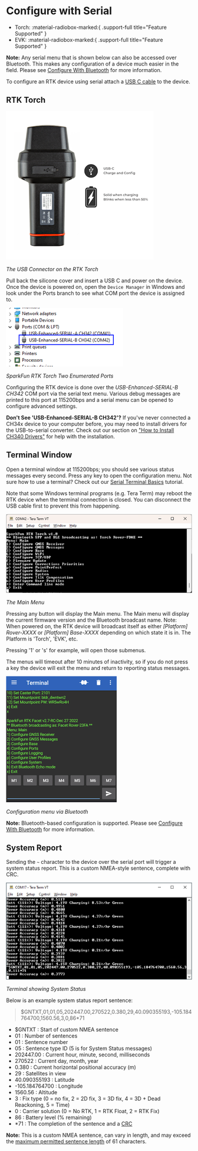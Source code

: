 # Configure with Serial

<!--
Compatibility Icons
====================================================================================

:material-radiobox-marked:{ .support-full title="Feature Supported" }
:material-radiobox-indeterminate-variant:{ .support-partial title="Feature Partially Supported" }
:material-radiobox-blank:{ .support-none title="Feature Not Supported" }
-->

<div class="grid cards fill" markdown>

- Torch: :material-radiobox-marked:{ .support-full title="Feature Supported" }
- EVK: :material-radiobox-marked:{ .support-full title="Feature Supported" }

</div>

**Note:** Any serial menu that is shown below can also be accessed over Bluetooth. This makes any configuration of a device much easier in the field. Please see [Configure With Bluetooth](configure_with_bluetooth.md) for more information.

To configure an RTK device using serial attach a [USB C cable](https://www.sparkfun.com/products/15425) to the device.

## RTK Torch

[![The USB Connector on the RTK Torch](<img/RTK-Torch_Buttons_Back-Small.png>)](<img/RTK-Torch_Buttons_Back.png>)


*The USB Connector on the RTK Torch*

Pull back the silicone cover and insert a USB C and power on the device. Once the device is powered on, open the `Device Manager` in Windows and look under the Ports branch to see what COM port the device is assigned to.

![SparkFun RTK Torch Two Enumerated Ports](img/Torch/RTK-Torch_Two-COM-Ports.png)

*SparkFun RTK Torch Two Enumerated Ports*

Configuring the RTK device is done over the *USB-Enhanced-SERIAL-B CH342* COM port via the serial text menu. Various debug messages are printed to this port at 115200bps and a serial menu can be opened to configure advanced settings.

**Don't See 'USB-Enhanced-SERIAL-B CH342'?** If you've never connected a CH34x device to your computer before, you may need to install drivers for the USB-to-serial converter. Check out our section on <a href="https://learn.sparkfun.com/tutorials/sparkfun-serial-basic-ch340c-hookup-guide#drivers-if-you-need-them">"How to Install CH340 Drivers"</a> for help with the installation.

## Terminal Window

Open a terminal window at 115200bps; you should see various status messages every second. Press any key to open the configuration menu. Not sure how to use a terminal? Check out our [Serial Terminal Basics](https://learn.sparkfun.com/tutorials/terminal-basics) tutorial.

Note that some Windows terminal programs (e.g. Tera Term) may reboot the RTK device when the terminal connection is closed. You can disconnect the USB cable first to prevent this from happening.

![Terminal showing the main menu](<img/Terminal/SparkFun RTK Everywhere - Main Menu.png>)

*The Main Menu*

Pressing any button will display the Main menu. The Main menu will display the current firmware version and the Bluetooth broadcast name. Note: When powered on, the RTK device will broadcast itself as either *[Platform] Rover-XXXX* or *[Platform] Base-XXXX* depending on which state it is in. The Platform is 'Torch', 'EVK', etc.

Pressing '1' or 's' for example, will open those submenus.

The menus will timeout after 10 minutes of inactivity, so if you do not press a key the device will exit the menu and return to reporting status messages.

![Configuration menu open over Bluetooth](img/Bluetooth/SparkFun%20RTK%20BEM%20-%20Exit%20BEM.png)

*Configuration menu via Bluetooth*

**Note:** Bluetooth-based configuration is supported. Please see [Configure With Bluetooth](configure_with_bluetooth.md) for more information.

## System Report

Sending the `~` character to the device over the serial port will trigger a system status report. This is a custom NMEA-style sentence, complete with CRC.

![System status NMEA outputted to terminal](<img/Terminal/SparkFun RTK System Status Trigger.png>)

*Terminal showing System Status*

Below is an example system status report sentence:

> $GNTXT,01,01,05,202447.00,270522,0.380,29,40.090355193,-105.184764700,1560.56,3,0,86*71

* $GNTXT : Start of custom NMEA sentence
* 01 : Number of sentences
* 01 : Sentence number
* 05 : Sentence type ID (5 is for System Status messages)
* 202447.00 : Current hour, minute, second, milliseconds
* 270522 : Current day, month, year
* 0.380 : Current horizontal positional accuracy (m)
* 29 : Satellites in view
* 40.090355193 : Latitude
* -105.184764700 : Longitude
* 1560.56 : Altitude
* 3 : Fix type (0 = no fix, 2 = 2D fix, 3 = 3D fix, 4 = 3D + Dead Reackoning, 5 = Time)
* 0 : Carrier solution (0 = No RTK, 1 = RTK Float, 2 = RTK Fix)
* 86 : Battery level (% remaining)
* *71 : The completion of the sentence and a [CRC](http://engineeringnotes.blogspot.com/2015/02/generate-crc-for-nmea-strings-arduino.html)

**Note:** This is a custom NMEA sentence, can vary in length, and may exceed the [maximum permitted sentence length](https://www.nmea.org/Assets/20160520%20txt%20amendment.pdf) of 61 characters.
